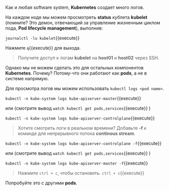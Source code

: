 Как и любая software system, **Kubernetes** создает много логов.

На каждом ноде мы можем просмотреть **status** кублета **kubelet** (помните? Это демон, отвечающий за управление жизненным циклом пода, **Pod lifecycle management**), выполнив:

`journalctl -lu kubelet`{{execute}}

Нажмите `q`{{execute}} для выхода.

> Получите доступ к логам **kubelet** на **host01** и **host02** через SSH.

Однако мы не можем сделать это для остальных компонентов **Kubernetes**. Почему? Потому-что они работают как **pods**, а не в системе напрямую.

Для просмотра логов мы можем использовать `kubectl logs <pod name>`. 

`kubectl -n kube-system logs kube-apiserver-master`{{execute}}

или (смотрите вывод `watch kubectl get pods,services`{{execute}}  )  

`kubectl -n kube-system logs kube-apiserver-controlplane`{{execute}}

> Хотите смотреть логи в реальном времени? 
> Добавьте **-f** к команде для непрерывного потока **continous stream**.

`kubectl -n kube-system logs kube-apiserver-controlplane -f`{{execute}}

или (смотрите вывод `watch kubectl get pods,services`{{execute}}  )  

`kubectl -n kube-system logs kube-apiserver-master -f`{{execute}}

> Нажмите `ctrl + c`, чтобы остановить.  `ctrl + c`{{execute}}

Попробуйте это с другими **pods**.
